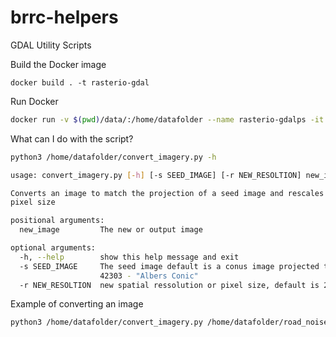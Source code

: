 # brrc-helpers
GDAL Utility Scripts


Build the Docker image
```
docker build . -t rasterio-gdal
```


Run Docker
```bash
docker run -v $(pwd)/data/:/home/datafolder --name rasterio-gdalps -it --rm rasterio-gdal /bin/bash
```


What can I do with the script?
```bash
python3 /home/datafolder/convert_imagery.py -h
```

```bash
usage: convert_imagery.py [-h] [-s SEED_IMAGE] [-r NEW_RESOLTION] new_image

Converts an image to match the projection of a seed image and rescales the
pixel size

positional arguments:
  new_image         The new or output image

optional arguments:
  -h, --help        show this help message and exit
  -s SEED_IMAGE     The seed image default is a conus image projected to EPSG:
                    42303 - "Albers Conic"
  -r NEW_RESOLTION  new spatial ressolution or pixel size, default is 270
```



Example of converting an image
```bash
python3 /home/datafolder/convert_imagery.py /home/datafolder/road_noise.tif
```

